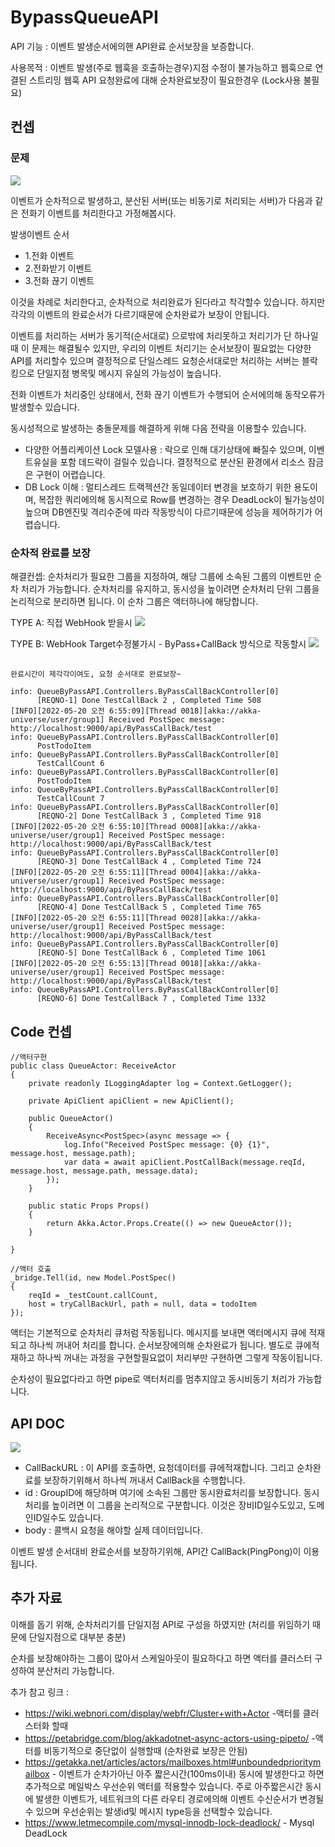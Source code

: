 # BypassQueueAPI

API 기능 : 이벤트 발생순서에의핸 API완료 순서보장을 보증합니다.

사용목적 : 이벤트 발생(주로 웹훅을 호출하는경우)지점 수정이 불가능하고
웹훅으로 연결된 스트리밍 웹훅 API 요청완료에 대해 순차완료보장이 필요한경우 (Lock사용 불필요)


## 컨셉

### 문제
![](./doc/concept0.png)

이벤트가 순차적으로 발생하고, 분산된 서버(또는 비동기로 처리되는 서버)가
다음과 같은 전화기 이벤트를 처리한다고 가정해봅시다.

발생이벤트 순서
- 1.전화 이벤트
- 2.전화받기 이벤트
- 3.전화 끊기 이벤트

이것을 차례로 처리한다고, 순차적으로 처리완료가 된다라고 착각할수 있습니다. 
하지만 각각의 이벤트의 완료순서가 다르기때문에 순차완료가 보장이 안됩니다.

이벤트를 처리하는 서버가 동기적(순서대로) 으로밖에 처리못하고 처리기가 단 하나일때
이 문제는 해결될수 있지만, 우리의 이벤트 처리기는 순서보장이 필요없는 다양한 API를
처리할수 있으며 결정적으로 단일스레드 요청순서대로만 처리하는 서버는 블락킹으로 
단일지점 병목및 메시지 유실의 가능성이 높습니다.


전화 이벤트가 처리중인 상태에서, 전화 끊기 이벤트가 수행되어 
순서에의해 동작오류가 발생할수 있습니다. 


동시성적으로 발생하는 충돌문제를 해결하게 위해 다음 전략을 이용할수 있습니다.

- 다양한 어플리케이션 Lock 모델사용 : 락으로 인해 대기상태에 빠질수 있으며, 이벤트유실을 포함 데드락이 걸릴수 있습니다. 결정적으로 분산된 환경에서 리소스 잠금은 구현이 어렵습니다.
- DB Lock 이해 : 멀티스레드 트랙젝션간 동일데이터 변경을 보호하기 위한 용도이며, 복잡한 쿼리에의해 동시적으로 Row를 변경하는 경우 DeadLock이 될가능성이 높으며 DB엔진및 격리수준에 따라 작동방식이 다르기때문에 성능을 제어하기가 어렵습니다.


### 순차적 완료를 보장

해결컨셉:
순차처리가 필요한 그룹을 지정하여, 해당 그룹에 소속된 그룹의 이벤트만 순차 처리가 가능합니다.
순차처리를 유지하고, 동시성을 높이려면 순차처리 단위 그룹을 논리적으로 분리하면 됩니다.
이 순차 그룹은 액터하나에 해당합니다.

TYPE A: 직접 WebHook 받을시
![](./doc/concept.png)


TYPE B: WebHook Target수정불가시 - ByPass+CallBack 방식으로 작동할시
![](./doc/concept2.png)



##
    완료시간이 제각각이여도, 요청 순서대로 완료보장~

    info: QueueByPassAPI.Controllers.ByPassCallBackController[0]
          [REQNO-1] Done TestCallBack 2 , Completed Time 508
    [INFO][2022-05-20 오전 6:55:09][Thread 0018][akka://akka-universe/user/group1] Received PostSpec message: http://localhost:9000/api/ByPassCallBack/test
    info: QueueByPassAPI.Controllers.ByPassCallBackController[0]
          PostTodoItem
    info: QueueByPassAPI.Controllers.ByPassCallBackController[0]
          TestCallCount 6
    info: QueueByPassAPI.Controllers.ByPassCallBackController[0]
          PostTodoItem
    info: QueueByPassAPI.Controllers.ByPassCallBackController[0]
          TestCallCount 7
    info: QueueByPassAPI.Controllers.ByPassCallBackController[0]
          [REQNO-2] Done TestCallBack 3 , Completed Time 918
    [INFO][2022-05-20 오전 6:55:10][Thread 0008][akka://akka-universe/user/group1] Received PostSpec message: http://localhost:9000/api/ByPassCallBack/test
    info: QueueByPassAPI.Controllers.ByPassCallBackController[0]
          [REQNO-3] Done TestCallBack 4 , Completed Time 724
    [INFO][2022-05-20 오전 6:55:11][Thread 0004][akka://akka-universe/user/group1] Received PostSpec message: http://localhost:9000/api/ByPassCallBack/test
    info: QueueByPassAPI.Controllers.ByPassCallBackController[0]
          [REQNO-4] Done TestCallBack 5 , Completed Time 765
    [INFO][2022-05-20 오전 6:55:11][Thread 0028][akka://akka-universe/user/group1] Received PostSpec message: http://localhost:9000/api/ByPassCallBack/test
    info: QueueByPassAPI.Controllers.ByPassCallBackController[0]
          [REQNO-5] Done TestCallBack 6 , Completed Time 1061
    [INFO][2022-05-20 오전 6:55:13][Thread 0018][akka://akka-universe/user/group1] Received PostSpec message: http://localhost:9000/api/ByPassCallBack/test
    info: QueueByPassAPI.Controllers.ByPassCallBackController[0]
          [REQNO-6] Done TestCallBack 7 , Completed Time 1332

## Code 컨셉

    //액터구현
    public class QueueActor: ReceiveActor
    {
        private readonly ILoggingAdapter log = Context.GetLogger();

        private ApiClient apiClient = new ApiClient();

        public QueueActor()
        {
            ReceiveAsync<PostSpec>(async message => {
                log.Info("Received PostSpec message: {0} {1}", message.host, message.path);
                var data = await apiClient.PostCallBack(message.reqId, message.host, message.path, message.data);
            });
        }
        
        public static Props Props()
        {
            return Akka.Actor.Props.Create(() => new QueueActor());
        }

    }

    //액터 호출
    _bridge.Tell(id, new Model.PostSpec()
    { 
        reqId = _testCount.callCount,
        host = tryCallBackUrl, path = null, data = todoItem 
    });

액터는 기본적으로 순차처리 큐처럼 작동됩니다. 메시지를 보내면 액터메시지 큐에 적재되고
하나씩 꺼내어 처리를 합니다. 순서보장에의해 순차완료가 됩니다.
별도로 큐에적재하고 하나씩 꺼내는 과정을 구현할필요없이 처리부만 구현하면 그렇게 작동이됩니다.

순차성이 필요없다라고 하면 pipe로 액터처리를 멈추지않고 동시비동기 처리가 가능합니다.

## API DOC
![](./doc/api_help.png)

- CallBackURL : 이 API를 호출하면, 요청데이터를 큐에적재합니다. 그리고 순차완료를 보장하기위해서 하나씩 꺼내서 CallBack을 수행합니다.
- id : GroupID에 해당하며 여기에 소속된 그룹만 동시완료처리를 보장합니다. 동시처리를 높이려면 이 그룹을 논리적으로 구분합니다. 이것은 장비ID일수도있고, 도메인ID일수도 있습니다.
- body : 콜백시 요청을 해야할 실제 데이터입니다.

이벤트 발생 순서대비 완료순서를 보장하기위해, API간 CallBack(PingPong)이 이용됩니다.


## 추가 자료

이해를 돕기 위해, 순차처리기를 단일지점 API로 구성을 하였지만 (처리를 위임하기 때문에 단일지점으로 대부분 충분)

순차를 보장해야하는 그룹이 많아서 스케일아웃이 필요하다고 하면 액터를 클러스터 구성하여 분산처리 가능합니다.


추가 참고 링크 : 
- https://wiki.webnori.com/display/webfr/Cluster+with+Actor -액터를 클러스터화 할때
- https://petabridge.com/blog/akkadotnet-async-actors-using-pipeto/ -액터를 비동기적으로 중단없이 실행할때 (순차완료 보장은 안됨)
- https://getakka.net/articles/actors/mailboxes.html#unboundedprioritymailbox - 이벤트가 순차가아닌 아주 짧은시간(100ms이내) 동시에 발생한다고 하면 추가적으로 메일박스 우선순위 액터를 적용할수 있습니다.  주로 아주짧은시간 동시에 발생한 이벤트가, 네트워크의 다른 라우티 경로에의해 이벤트 수신순서가 변경될수 있으며 우선순위는 발생id및 메시지 type등을 선택할수 있습니다.
- https://www.letmecompile.com/mysql-innodb-lock-deadlock/ - Mysql DeadLock